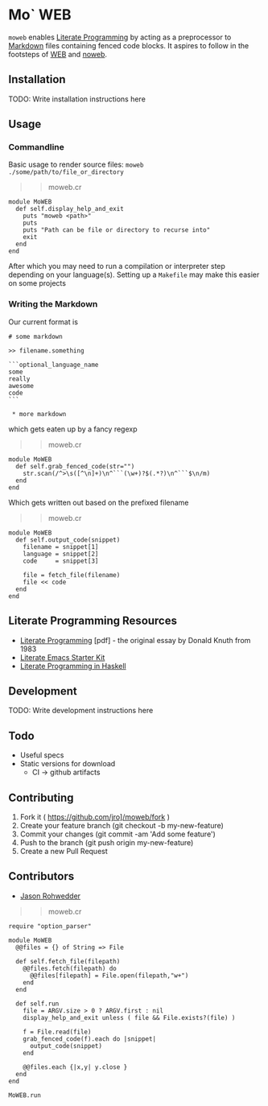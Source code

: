 # Mo` WEB

`moweb` enables
[Literate Programming](https://en.wikipedia.org/wiki/Literate_programming)
by acting as a preprocessor to
[Markdown](https://guides.github.com/features/mastering-markdown/)
files containing fenced code blocks. It aspires to follow in the
footsteps of [WEB](https://en.wikipedia.org/wiki/WEB) and [noweb](https://en.wikipedia.org/wiki/Noweb).

## Installation

TODO: Write installation instructions here

## Usage

### Commandline

Basic usage to render source files: `moweb ./some/path/to/file_or_directory`

>> moweb.cr

```crystal
module MoWEB
  def self.display_help_and_exit
    puts "moweb <path>"
    puts
    puts "Path can be file or directory to recurse into"
    exit
  end
end
```

After which you may need to run a compilation or interpreter step
depending on your language(s). Setting up a `Makefile` may make this
easier on some projects

### Writing the Markdown

Our current format is

    # some markdown
    
    >> filename.something
    
    ```optional_language_name
    some
    really
    awesome
    code
    ``` 
    
     * more markdown


which gets eaten up by a fancy regexp

>> moweb.cr

```crystal
module MoWEB
  def self.grab_fenced_code(str="")
    str.scan(/^>\s([^\n]+)\n^```(\w+)?$(.*?)\n^```$\n/m)
  end
end
```

Which gets written out based on the prefixed filename
>> moweb.cr

```crystal
module MoWEB
  def self.output_code(snippet)
    filename = snippet[1]
    language = snippet[2]
    code     = snippet[3]
    
    file = fetch_file(filename)
    file << code
  end
end
```

## Literate Programming Resources

* [Literate Programming](http://literateprogramming.com/knuthweb.pdf)
  [pdf] - the original essay by Donald Knuth from 1983
* [Literate Emacs Starter Kit](https://github.com/eschulte/emacs24-starter-kit)
* [Literate Programming in Haskell](https://wiki.haskell.org/Literate_programming)

## Development

TODO: Write development instructions here

## Todo

* Useful specs
* Static versions for download
  * CI -> github artifacts

## Contributing

1. Fork it ( https://github.com/jro]/moweb/fork )
2. Create your feature branch (git checkout -b my-new-feature)
3. Commit your changes (git commit -am 'Add some feature')
4. Push to the branch (git push origin my-new-feature)
5. Create a new Pull Request

## Contributors

- [Jason Rohwedder](https://github.com/jro)


>> moweb.cr

```crystal
require "option_parser"

module MoWEB
  @@files = {} of String => File
  
  def self.fetch_file(filepath)
    @@files.fetch(filepath) do
      @@files[filepath] = File.open(filepath,"w+")
    end
  end
  
  def self.run
    file = ARGV.size > 0 ? ARGV.first : nil
    display_help_and_exit unless ( file && File.exists?(file) )
    
    f = File.read(file)
    grab_fenced_code(f).each do |snippet|
      output_code(snippet)
    end
    
    @@files.each {|x,y| y.close }
  end
end

MoWEB.run
```

